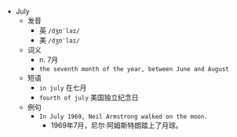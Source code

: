 - July
  - 发音
    - 英 `/dʒʊˈlaɪ/`
    - 美 `/dʒʊˈlaɪ/`
  - 词义
    - n. 7月
    - `the seventh month of the year, between June and August`
  - 短语
    - `in july` 在七月 
    - `fourth of july` 美国独立纪念日 
  - 例句
    - `In July 1969, Neil Armstrong walked on the moon.`
      - 1969年7月，尼尔·阿姆斯特朗踏上了月球。

